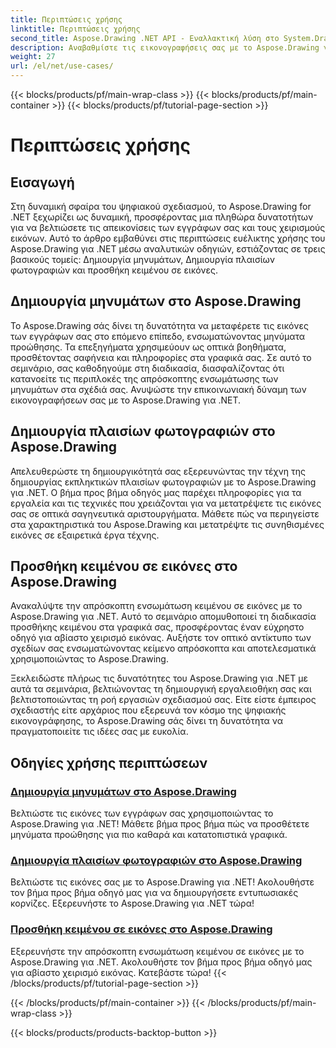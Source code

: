 ```yaml
---
title: Περιπτώσεις χρήσης
linktitle: Περιπτώσεις χρήσης
second_title: Aspose.Drawing .NET API - Εναλλακτική λύση στο System.Drawing.Common
description: Αναβαθμίστε τις εικονογραφήσεις σας με το Aspose.Drawing για .NET! Προσθέστε μηνύματα προώθησης, δημιουργήστε εντυπωσιακά πλαίσια και ενσωματώστε απρόσκοπτα κείμενο σε εικόνες με τα σεμινάρια μας.
weight: 27
url: /el/net/use-cases/
---
```


{{< blocks/products/pf/main-wrap-class >}}
{{< blocks/products/pf/main-container >}}
{{< blocks/products/pf/tutorial-page-section >}}

# Περιπτώσεις χρήσης

## Εισαγωγή

Στη δυναμική σφαίρα του ψηφιακού σχεδιασμού, το Aspose.Drawing for .NET ξεχωρίζει ως δυναμική, προσφέροντας μια πληθώρα δυνατοτήτων για να βελτιώσετε τις απεικονίσεις των εγγράφων σας και τους χειρισμούς εικόνων. Αυτό το άρθρο εμβαθύνει στις περιπτώσεις ευέλικτης χρήσης του Aspose.Drawing για .NET μέσω αναλυτικών οδηγιών, εστιάζοντας σε τρεις βασικούς τομείς: Δημιουργία μηνυμάτων, Δημιουργία πλαισίων φωτογραφιών και προσθήκη κειμένου σε εικόνες.

## Δημιουργία μηνυμάτων στο Aspose.Drawing

Το Aspose.Drawing σάς δίνει τη δυνατότητα να μεταφέρετε τις εικόνες των εγγράφων σας στο επόμενο επίπεδο, ενσωματώνοντας μηνύματα προώθησης. Τα επεξηγήματα χρησιμεύουν ως οπτικά βοηθήματα, προσθέτοντας σαφήνεια και πληροφορίες στα γραφικά σας. Σε αυτό το σεμινάριο, σας καθοδηγούμε στη διαδικασία, διασφαλίζοντας ότι κατανοείτε τις περιπλοκές της απρόσκοπτης ενσωμάτωσης των μηνυμάτων στα σχέδιά σας. Ανυψώστε την επικοινωνιακή δύναμη των εικονογραφήσεων σας με το Aspose.Drawing για .NET.

## Δημιουργία πλαισίων φωτογραφιών στο Aspose.Drawing

Απελευθερώστε τη δημιουργικότητά σας εξερευνώντας την τέχνη της δημιουργίας εκπληκτικών πλαισίων φωτογραφιών με το Aspose.Drawing για .NET. Ο βήμα προς βήμα οδηγός μας παρέχει πληροφορίες για τα εργαλεία και τις τεχνικές που χρειάζονται για να μετατρέψετε τις εικόνες σας σε οπτικά σαγηνευτικά αριστουργήματα. Μάθετε πώς να περιηγείστε στα χαρακτηριστικά του Aspose.Drawing και μετατρέψτε τις συνηθισμένες εικόνες σε εξαιρετικά έργα τέχνης.

## Προσθήκη κειμένου σε εικόνες στο Aspose.Drawing

Ανακαλύψτε την απρόσκοπτη ενσωμάτωση κειμένου σε εικόνες με το Aspose.Drawing για .NET. Αυτό το σεμινάριο απομυθοποιεί τη διαδικασία προσθήκης κειμένου στα γραφικά σας, προσφέροντας έναν εύχρηστο οδηγό για αβίαστο χειρισμό εικόνας. Αυξήστε τον οπτικό αντίκτυπο των σχεδίων σας ενσωματώνοντας κείμενο απρόσκοπτα και αποτελεσματικά χρησιμοποιώντας το Aspose.Drawing.

Ξεκλειδώστε πλήρως τις δυνατότητες του Aspose.Drawing για .NET με αυτά τα σεμινάρια, βελτιώνοντας τη δημιουργική εργαλειοθήκη σας και βελτιστοποιώντας τη ροή εργασιών σχεδιασμού σας. Είτε είστε έμπειρος σχεδιαστής είτε αρχάριος που εξερευνά τον κόσμο της ψηφιακής εικονογράφησης, το Aspose.Drawing σάς δίνει τη δυνατότητα να πραγματοποιείτε τις ιδέες σας με ευκολία.

## Οδηγίες χρήσης περιπτώσεων
### [Δημιουργία μηνυμάτων στο Aspose.Drawing](./make-callout/)
Βελτιώστε τις εικόνες των εγγράφων σας χρησιμοποιώντας το Aspose.Drawing για .NET! Μάθετε βήμα προς βήμα πώς να προσθέτετε μηνύματα προώθησης για πιο καθαρά και κατατοπιστικά γραφικά.
### [Δημιουργία πλαισίων φωτογραφιών στο Aspose.Drawing](./photo-frame/)
Βελτιώστε τις εικόνες σας με το Aspose.Drawing για .NET! Ακολουθήστε τον βήμα προς βήμα οδηγό μας για να δημιουργήσετε εντυπωσιακές κορνίζες. Εξερευνήστε το Aspose.Drawing για .NET τώρα!
### [Προσθήκη κειμένου σε εικόνες στο Aspose.Drawing](./text-on-image/)
Εξερευνήστε την απρόσκοπτη ενσωμάτωση κειμένου σε εικόνες με το Aspose.Drawing για .NET. Ακολουθήστε τον βήμα προς βήμα οδηγό μας για αβίαστο χειρισμό εικόνας. Κατεβάστε τώρα!
{{< /blocks/products/pf/tutorial-page-section >}}

{{< /blocks/products/pf/main-container >}}
{{< /blocks/products/pf/main-wrap-class >}}

{{< blocks/products/products-backtop-button >}}
